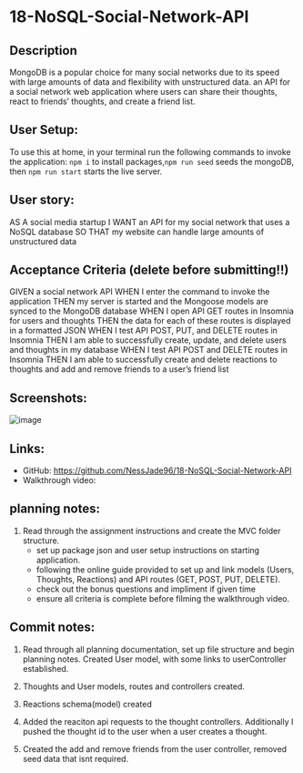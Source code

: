 # 18-NoSQL-Social-Network-API

## Description

MongoDB is a popular choice for many social networks due to its speed with large amounts of data and flexibility with unstructured data. an API for a social network web application where users can share their thoughts, react to friends’ thoughts, and create a friend list.

## User Setup:

To use this at home, in your terminal run the following commands to invoke the application: `npm i` to install packages,`npm run seed` seeds the mongoDB, then `npm run start` starts the live server.

## User story:

AS A social media startup
I WANT an API for my social network that uses a NoSQL database
SO THAT my website can handle large amounts of unstructured data

## Acceptance Criteria (delete before submitting!!)

GIVEN a social network API
WHEN I enter the command to invoke the application
THEN my server is started and the Mongoose models are synced to the MongoDB database
WHEN I open API GET routes in Insomnia for users and thoughts
THEN the data for each of these routes is displayed in a formatted JSON
WHEN I test API POST, PUT, and DELETE routes in Insomnia
THEN I am able to successfully create, update, and delete users and thoughts in my database
WHEN I test API POST and DELETE routes in Insomnia
THEN I am able to successfully create and delete reactions to thoughts and add and remove friends to a user’s friend list

## Screenshots:

![image](./assets/images/)

## Links:

-   GitHub: https://github.com/NessJade96/18-NoSQL-Social-Network-API
-   Walkthrough video:

## planning notes:

1. Read through the assignment instructions and create the MVC folder structure.
    - set up package json and user setup instructions on starting application.
    - following the online guide provided to set up and link models (Users, Thoughts, Reactions) and API routes (GET, POST, PUT, DELETE).
    - check out the bonus questions and impliment if given time
    - ensure all criteria is complete before filming the walkthrough video.

## Commit notes:

1. Read through all planning documentation, set up file structure and begin planning notes. Created User model, with some links to userController established.

2. Thoughts and User models, routes and controllers created.

3. Reactions schema(model) created

4. Added the reaciton api requests to the thought controllers. Additionally I pushed the thought id to the user when a user creates a thought.

5. Created the add and remove friends from the user controller, removed seed data that isnt required.
